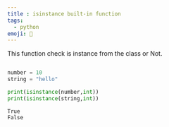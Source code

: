 ```yaml
---
title : isinstance built-in function 
tags:
  - python
emoji: 🐍
---
```


This function check is instance from the class or Not.

```python

number = 10
string = "hello"

print(isinstance(number,int))
print(isinstance(string,int))
```

```Output
True
False
```